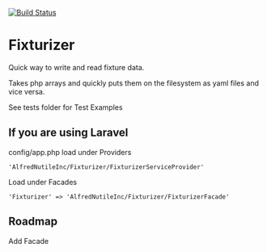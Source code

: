 [![Build Status](https://travis-ci.org/alfred-nutile-inc/fixturizer.svg?branch=master)](https://travis-ci.org/alfred-nutile-inc/fixturizer)

# Fixturizer 

Quick way to write and read fixture data. 

Takes php arrays and quickly puts them on the filesystem as yaml files and vice versa.

See tests folder for Test Examples

## If you are using Laravel

config/app.php load under Providers

~~~
'AlfredNutileInc/Fixturizer/FixturizerServiceProvider'
~~~

Load under Facades

~~~
'Fixturizer' => 'AlfredNutileInc/Fixturizer/FixturizerFacade'
~~~


## Roadmap 

Add Facade
